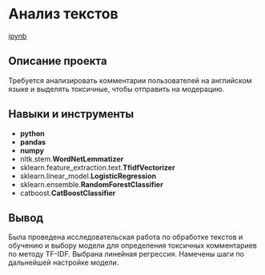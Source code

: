 # Анализ текстов

[ipynb](https://github.com/aq2003/Portfolio/blob/main/Analyzing%20Texts/P13_Portfolio.ipynb)

## Описание проекта

Требуется анализировать комментарии пользователей на английском языке и выделять токсичные, чтобы отправить на модерацию.



## Навыки и инструменты

- **python**
- **pandas**
- **numpy**
- nltk.stem.**WordNetLemmatizer**
- sklearn.feature_extraction.text.**TfidfVectorizer**
- sklearn.linear_model.**LogisticRegression**
- sklearn.ensemble.**RandomForestClassifier**
- catboost.**CatBoostClassifier**



## Вывод

Была проведена исследовательская работа по обработке текстов и обучению и выбору модели для определения токсичных комментариев по методу TF-IDF. Выбрана линейная регрессия. Намечены шаги по дальнейшей настройке модели.
